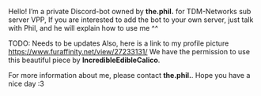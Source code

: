 Hello! I’m a private Discord-bot owned by **the.phil.** for TDM-Networks sub server VPP,
If you are interested to add the bot to your own server, just talk with Phil, and he will explain how to use me ^^

TODO: Needs to be updates
Also, here is a link to my profile picture https://www.furaffinity.net/view/27233131/
We have the permission to use this beautiful piece by **IncredibleEdibleCalico**.

For more information about me, please contact **the.phil.**.
Hope you have a nice day :3
